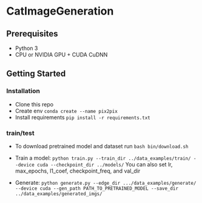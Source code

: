 # CatImageGeneration

## Prerequisites
- Python 3
- CPU or NVIDIA GPU + CUDA CuDNN

## Getting Started
### Installation

- Clone this repo
- Create env `conda create --name pix2pix`
- Install requirements `pip install -r requirements.txt`

### train/test
- To download pretrained model and dataset run `bash bin/download.sh`

- Train a model:
`python train.py --train_dir ../data_examples/train/ --device cuda --checkpoint_dir ../models/`
 You can also set lr, max_epochs, l1_coef, checkpoint_freq, and val_dir

- Generate:
`python generate.py --edge_dir .../data_examples/generate/ --device cuda --gen_path PATH_TO_PRETRAINED_MODEL --save_dir ../data_examples/generated_imgs/`

